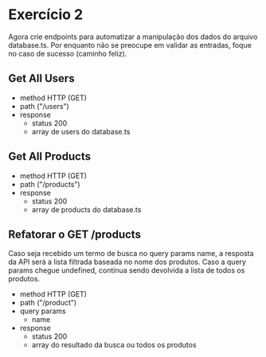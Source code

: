 # Exercício 2
Agora crie endpoints para automatizar a manipulação dos dados do arquivo database.ts.
Por enquanto não se preocupe em validar as entradas, foque no caso de sucesso (caminho feliz).

## Get All Users
- method HTTP (GET)
- path ("/users")
- response
    - status 200
    - array de users do database.ts

## Get All Products
- method HTTP (GET)
- path ("/products")
- response
    - status 200
    - array de products do database.ts

## Refatorar o GET /products
Caso seja recebido um termo de busca no query params name, a resposta da API será a lista filtrada baseada no nome dos produtos. Caso a query params chegue undefined, continua sendo devolvida a lista de todos os produtos.
- method HTTP (GET)
- path ("/product")
- query params
    - name
- response
    - status 200
    - array do resultado da busca ou todos os produtos
